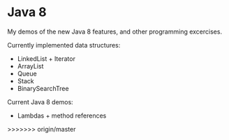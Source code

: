 Java 8
=====

My demos of the new Java 8 features, and other programming excercises.

Currently implemented data structures:

<ul>
<li>LinkedList + Iterator</li>
<li>ArrayList</li>
<li>Queue</li>
<li>Stack</li>
<li>BinarySearchTree</li>
</ul>

Current Java 8 demos:

<ul>
<li>Lambdas + method references</li>
</ul>
>>>>>>> origin/master
